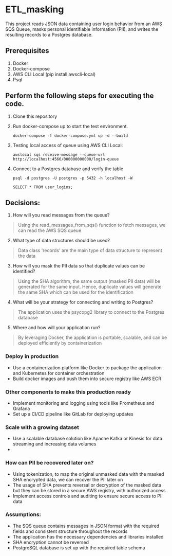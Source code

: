 # ETL_masking
This project reads JSON data containing user login behavior from an AWS SQS Queue, masks personal identifiable information (PII), and writes the resulting records to a Postgres database.

## Prerequisites
1. Docker 
2. Docker-compose 
3. AWS CLI Local (pip install awscli-local)
4. Psql

## Perform the following steps for executing the code. 
1. Clone this repository 
2. Run docker-compose up to start the test environment.
   ```
   docker-compose -f docker-compose.yml up -d --build
   ``` 
3. Testing local access of queue using AWS CLI Local:
   ```
   awslocal sqs receive-message --queue-url http://localhost:4566/000000000000/login-queue
   ```

5. Connect to a Postgres database and verify the table
   ```
   psql -d postgres -U postgres -p 5432 -h localhost -W
   ```
   ```
   SELECT * FROM user_logins;
   ```
## Decisions: 
1. How will you read messages from the queue?
> Using the read_messages_from_sqs() function to fetch messages, we can read the AWS SQS queue

2. What type of data structures should be used?
> Data class 'records' are the main type of data structure to represent the data

3. How will you mask the PII data so that duplicate values can be identified?
> Using the SHA algorithm, the same output (masked PII data) will be generated for the same input. Hence, duplicate values will generate the same SHA which can be used for the identification
    
4. What will be your strategy for connecting and writing to Postgres?
> The application uses the psycopg2 library to connect to the Postgres database

5. Where and how will your application run?
> By leveraging Docker, the application is portable, scalable, and can be deployed efficiently by containerization

### Deploy in production
- Use a containerization platform like Docker to package the application and Kubernetes for container orchestration
- Build docker images and push them into secure registry like AWS ECR

### Other components to make this production ready
- Implement monitoring and logging using tools like Prometheus and Grafana
- Set up a CI/CD pipeline like GitLab for deploying updates

### Scale with a growing dataset
- Use a scalable database solution like Apache Kafka or Kinesis for data streaming and increasing data volumes
- 

### How can PII be recovered later on?
- Using tokenization, to map the original unmasked data with the masked SHA encrypted data, we can recover the PII later on
- The usage of SHA prevents reversal or decryption of the masked data but they can be stored in a secure AWS registry, with authorized access
- Implement access controls and auditing to ensure secure access to PII data

### Assumptions: 
- The SQS queue contains messages in JSON format with the required fields and consistent structure throughout the records
- The application has the necessary dependencies and libraries installed
- SHA encryption cannot be reversed
- PostgreSQL database is set up with the required table schema
  

 


